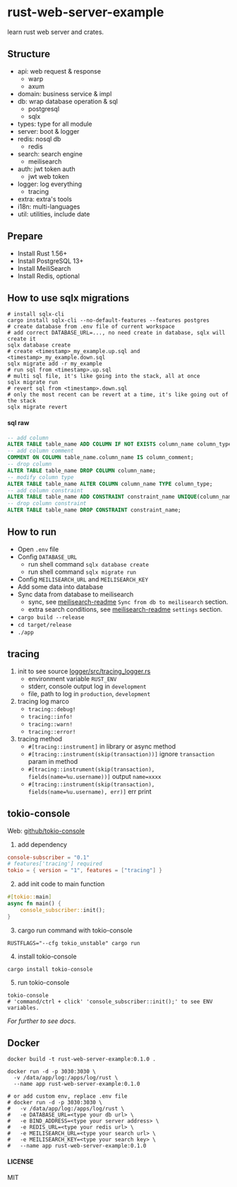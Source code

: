 # rust-web-server-example
  learn rust web server and crates.

## Structure
- api: web request & response
    - warp
    - axum
- domain: business service & impl
- db: wrap database operation & sql
    - postgresql
    - sqlx
- types: type for all module
- server: boot & logger
- redis: nosql db
    - redis
- search: search engine
    - meilisearch
- auth: jwt token auth
    - jwt web token
- logger: log everything
    - tracing
- extra: extra's tools
- i18n: multi-languages
- util: utilities, include date

## Prepare
- Install Rust 1.56+
- Install PostgreSQL 13+
- Install MeiliSearch
- Install Redis, optional


## How to use sqlx migrations
```shell
# install sqlx-cli
cargo install sqlx-cli --no-default-features --features postgres
# create database from .env file of current workspace
# add correct DATABASE_URL=..., no need create in database, sqlx will create it
sqlx database create
# create <timestamp>_my_example.up.sql and <timestamp>_my_example.down.sql
sqlx migrate add -r my_example
# run sql from <timestamp>.up.sql
# multi sql file, it's like going into the stack, all at once
sqlx migrate run
# revert sql from <timestamp>.down.sql
# only the most recent can be revert at a time, it's like going out of the stack
sqlx migrate revert
```
#### sql raw
```sql
-- add column
ALTER TABLE table_name ADD COLUMN IF NOT EXISTS column_name column_type NOT NULL DEFAULT default_value;
-- add column comment
COMMENT ON COLUMN table_name.column_name IS column_comment;
-- drop column
ALTER TABLE table_name DROP COLUMN column_name;
-- modify column type
ALTER TABLE table_name ALTER COLUMN column_name TYPE column_type;
-- add column constraint
ALTER TABLE table_name ADD CONSTRAINT constraint_name UNIQUE(column_name);
-- drop column constraint
ALTER TABLE table_name DROP CONSTRAINT constraint_name;
```

## How to run
- Open `.env` file
- Config `DATABASE_URL`
    - run shell command `sqlx database create`
    - run shell command `sqlx migrate run`
- Config `MEILISEARCH_URL` and `MEILISEARCH_KEY`
- Add some data into database
- Sync data from database to meilisearch
    - sync, see [meilisearch-readme](search/README.md) `Sync from db to meilisearch` section.
    - extra search conditions, see [meilisearch-readme](search/README.md) `settings` section.
- `cargo build --release`
- `cd target/release`
- `./app`

## tracing
1. init to see source [logger/src/tracing_logger.rs](logger/src/tracing_logger.rs)
    - environment variable `RUST_ENV`
    - stderr, console output log in `development`
    - file, path to log in `production`, `development`
2. tracing log marco
    - `tracing::debug!`
    - `tracing::info!`
    - `tracing::warn!`
    - `tracing::error!`
3. tracing method 
    - `#[tracing::instrument]` in library or async method
    - `#[tracing::instrument(skip(transaction))]` ignore `transaction` param in method
    - `#[tracing::instrument(skip(transaction), fields(name=%u.username))]` output `name=xxxx`
    - `#[tracing::instrument(skip(transaction), fields(name=%u.username), err)]` err print

## tokio-console
Web: [github/tokio-console](https://github.com/tokio-rs/console)
1. add dependency
```toml
console-subscriber = "0.1"
# features['tracing'] required
tokio = { version = "1", features = ["tracing"] }
```
2. add init code to main function
```rust
#[tokio::main]
async fn main() {
    console_subscriber::init();
}
```
3. cargo run command with tokio-console
```shell
RUSTFLAGS="--cfg tokio_unstable" cargo run
```
4. install tokio-console
```shell
cargo install tokio-console
```
5. run tokio-console
```shell
tokio-console
# 'command/ctrl + click' 'console_subscriber::init();' to see ENV variables.
```
*For further to see docs*.

## Docker
```shell
docker build -t rust-web-server-example:0.1.0 .

docker run -d -p 3030:3030 \
  -v /data/app/log:/apps/log/rust \
  --name app rust-web-server-example:0.1.0

# or add custom env, replace .env file
# docker run -d -p 3030:3030 \
#   -v /data/app/log:/apps/log/rust \
#   -e DATABASE_URL=<type your db url> \
#   -e BIND_ADDRESS=<type your server address> \
#   -e REDIS_URL=<type your redis url> \
#   -e MEILISEARCH_URL=<type your search url> \
#   -e MEILISEARCH_KEY=<type your search key> \
#   --name app rust-web-server-example:0.1.0
```
#### LICENSE
MIT